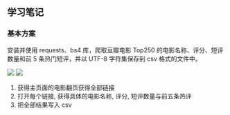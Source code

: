 ## 学习笔记

### 基本方案

安装并使用 requests、bs4 库，爬取豆瓣电影 Top250 的电影名称、评分、短评数量和前 5 条热门短评，并以 UTF-8 字符集保存到 csv 格式的文件中。

![](http://ipic.liangchao.site/2020-03-04-%E6%88%AA%E5%B1%8F2020-03-0419.32.22.png)
![](http://ipic.liangchao.site/2020-03-04-%E6%88%AA%E5%B1%8F2020-03-0419.34.24.png)

1. 获得主页面的电影翻页获得全部链接
2. 打开每个链接, 获得具体的电影名称, 评分, 短评数量与前五条热评
3. 把全部结果写入 csv
